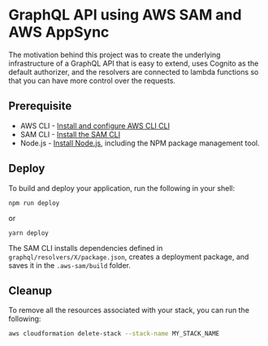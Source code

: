# GraphQL API using AWS SAM and AWS AppSync

The motivation behind this project was to create the underlying infrastructure of a GraphQL API that is easy to extend, uses Cognito as the default authorizer, and the resolvers are connected to lambda functions so that you can have more control over the requests.


## Prerequisite
* AWS CLI -  [Install and configure AWS CLI CLI](https://docs.aws.amazon.com/cli/latest/userguide/cli-configure-quickstart.html)
* SAM CLI - [Install the SAM CLI](https://docs.aws.amazon.com/serverless-application-model/latest/developerguide/serverless-sam-cli-install.html)
* Node.js - [Install Node.js](https://nodejs.org/en/), including the NPM package management tool.


## Deploy

To build and deploy your application, run the following in your shell:

```
npm run deploy
```

or 

```
yarn deploy
```

The SAM CLI installs dependencies defined in `graphql/resolvers/X/package.json`, creates a deployment package, and saves it in the `.aws-sam/build` folder.


## Cleanup

To remove all the resources associated with your stack, you can run the following:

```bash
aws cloudformation delete-stack --stack-name MY_STACK_NAME
```

